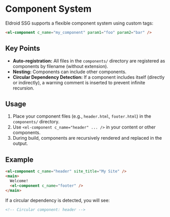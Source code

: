 # Component System

Eldroid SSG supports a flexible component system using custom tags:

```html
<el-component c_name="my_component" param1="foo" param2="bar" />
```

## Key Points
- **Auto-registration:** All files in the `components/` directory are registered as components by filename (without extension).
- **Nesting:** Components can include other components.
- **Circular Dependency Detection:** If a component includes itself (directly or indirectly), a warning comment is inserted to prevent infinite recursion.

## Usage
1. Place your component files (e.g., `header.html`, `footer.html`) in the `components/` directory.
2. Use `<el-component c_name="header" ... />` in your content or other components.
3. During build, components are recursively rendered and replaced in the output.

## Example
```html
<el-component c_name="header" site_title="My Site" />
<main>
  Welcome!
  <el-component c_name="footer" />
</main>
```

If a circular dependency is detected, you will see:
```html
<!-- Circular component: header -->
```
